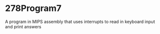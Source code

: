 278Program7
===========
A program in MIPS assembly that uses interrupts to read in keyboard input and print answers



